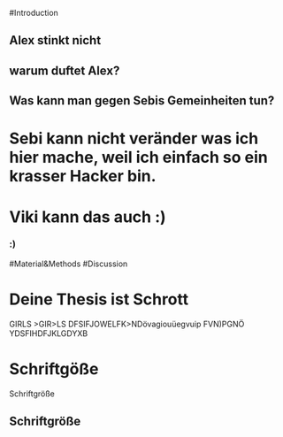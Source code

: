 #Introduction
## Alex stinkt **nicht**
## warum duftet Alex?
## Was kann man gegen Sebis Gemeinheiten tun? 

# Sebi kann nicht veränder was ich hier mache, weil ich einfach so ein krasser Hacker bin.  
# Viki kann das auch :)
### :) 
#Material&Methods
#Discussion
# Deine Thesis ist Schrott 
GIRLS >GIR>LS DFSIFJOWELFK>NDövagiouüegvuip FVN)PGNÖ YDSFIHDFJKLGDYXB
# Schriftgöße
Schriftgröße
## Schriftgröße
